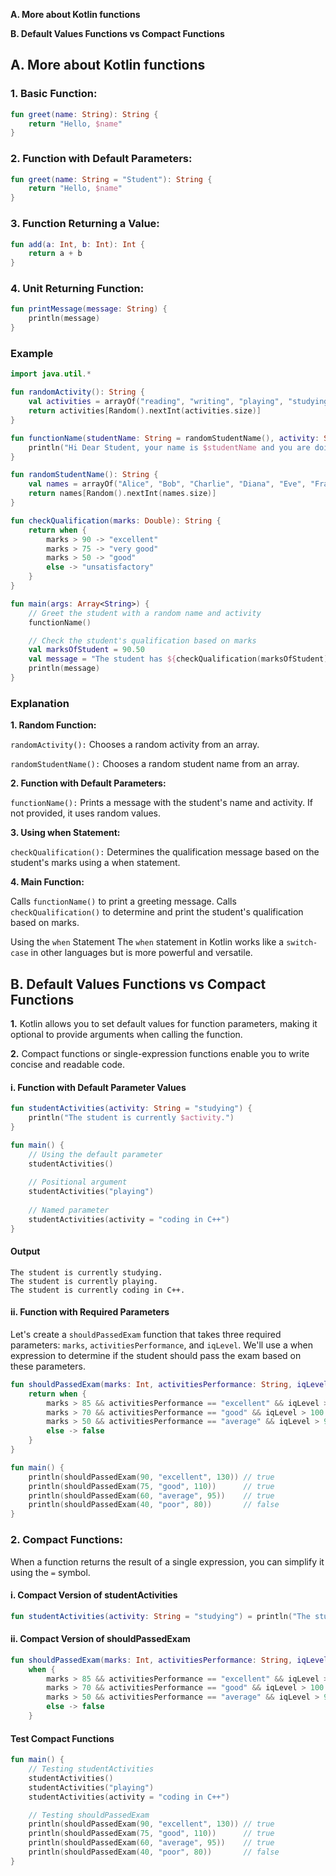 **A. More about Kotlin functions**

**B. Default Values Functions vs Compact Functions**

## A. More about Kotlin functions

### 1. Basic Function:
```kotlin
fun greet(name: String): String {
    return "Hello, $name"
}
````

### 2. Function with Default Parameters:
```kotlin
fun greet(name: String = "Student"): String {
    return "Hello, $name"
}
```

### 3. Function Returning a Value:
```kotlin
fun add(a: Int, b: Int): Int {
    return a + b
}
```

### 4. Unit Returning Function:

```kotlin
fun printMessage(message: String) {
    println(message)
}
```

### Example
```kotlin
import java.util.*

fun randomActivity(): String {
    val activities = arrayOf("reading", "writing", "playing", "studying", "coding", "painting", "drawing")
    return activities[Random().nextInt(activities.size)]
}

fun functionName(studentName: String = randomStudentName(), activity: String = randomActivity()) {
    println("Hi Dear Student, your name is $studentName and you are doing $activity.")
}

fun randomStudentName(): String {
    val names = arrayOf("Alice", "Bob", "Charlie", "Diana", "Eve", "Frank", "Grace")
    return names[Random().nextInt(names.size)]
}

fun checkQualification(marks: Double): String {
    return when {
        marks > 90 -> "excellent"
        marks > 75 -> "very good"
        marks > 50 -> "good"
        else -> "unsatisfactory"
    }
}

fun main(args: Array<String>) {
    // Greet the student with a random name and activity
    functionName()

    // Check the student's qualification based on marks
    val marksOfStudent = 90.50
    val message = "The student has ${checkQualification(marksOfStudent)} results."
    println(message)
}
```
### Explanation

**1. Random Function:**


```randomActivity():``` Chooses a random activity from an array.

```randomStudentName():``` Chooses a random student name from an array.

**2. Function with Default Parameters:**

```functionName():``` Prints a message with the student's name and activity. If not provided, it uses random values.

**3. Using when Statement:**

```checkQualification():``` Determines the qualification message based on the student's marks using a when statement.

**4. Main Function:**

Calls ```functionName()``` to print a greeting message.
Calls ```checkQualification()``` to determine and print the student's qualification based on marks.

Using the ```when``` Statement
The ```when``` statement in Kotlin works like a ```switch-case``` in other languages but is more powerful and versatile.




## B. Default Values Functions vs Compact Functions



**1.** Kotlin allows you to set default values for function parameters, making it optional to provide arguments when calling the function.

**2.** Compact functions or single-expression functions enable you to write concise and readable code.


#### i. Function with Default Parameter Values
```kotlin
fun studentActivities(activity: String = "studying") {
    println("The student is currently $activity.")
}

fun main() {
    // Using the default parameter
    studentActivities()
    
    // Positional argument
    studentActivities("playing")
    
    // Named parameter
    studentActivities(activity = "coding in C++")
}
```

#### Output
```
The student is currently studying.
The student is currently playing.
The student is currently coding in C++.

```

#### ii. Function with Required Parameters

Let's create a ```shouldPassedExam``` function that takes three required parameters: 
```marks```, ```activitiesPerformance```, and ```iqLevel```.
We'll use a when expression to determine if the student should pass the exam based on these parameters.

```Kotlin
fun shouldPassedExam(marks: Int, activitiesPerformance: String, iqLevel: Int): Boolean {
    return when {
        marks > 85 && activitiesPerformance == "excellent" && iqLevel > 120 -> true
        marks > 70 && activitiesPerformance == "good" && iqLevel > 100 -> true
        marks > 50 && activitiesPerformance == "average" && iqLevel > 90 -> true
        else -> false
    }
}

fun main() {
    println(shouldPassedExam(90, "excellent", 130)) // true
    println(shouldPassedExam(75, "good", 110))      // true
    println(shouldPassedExam(60, "average", 95))    // true
    println(shouldPassedExam(40, "poor", 80))       // false
}
```

### 2. Compact Functions:

When a function returns the result of a single expression, you can simplify it using the ```=``` symbol.

#### i. Compact Version of studentActivities
```Kotlin
fun studentActivities(activity: String = "studying") = println("The student is currently $activity.")
```

#### ii. Compact Version of shouldPassedExam
```Kotlin
fun shouldPassedExam(marks: Int, activitiesPerformance: String, iqLevel: Int): Boolean = 
    when {
        marks > 85 && activitiesPerformance == "excellent" && iqLevel > 120 -> true
        marks > 70 && activitiesPerformance == "good" && iqLevel > 100 -> true
        marks > 50 && activitiesPerformance == "average" && iqLevel > 90 -> true
        else -> false
    }
```

#### Test Compact Functions
```Kotlin
fun main() {
    // Testing studentActivities
    studentActivities()
    studentActivities("playing")
    studentActivities(activity = "coding in C++")

    // Testing shouldPassedExam
    println(shouldPassedExam(90, "excellent", 130)) // true
    println(shouldPassedExam(75, "good", 110))      // true
    println(shouldPassedExam(60, "average", 95))    // true
    println(shouldPassedExam(40, "poor", 80))       // false
}
```





